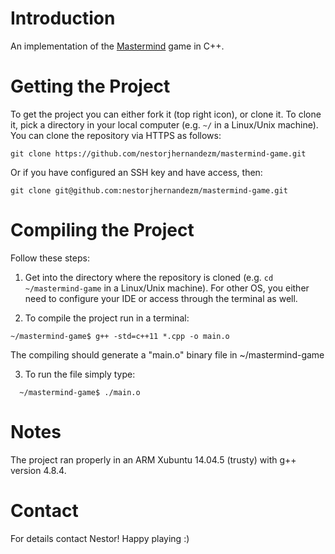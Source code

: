 # Introduction
An implementation of the [Mastermind](https://en.wikipedia.org/wiki/Mastermind_(board_game)) game in C++.

# Getting the Project
To get the project you can either fork it (top right icon), or clone it. To
clone it, pick a directory in your local computer (e.g. `~/` in a Linux/Unix
machine). You can clone the repository via HTTPS as follows:

```
git clone https://github.com/nestorjhernandezm/mastermind-game.git
```

Or if you have configured an SSH key and have access, then:

```
git clone git@github.com:nestorjhernandezm/mastermind-game.git
```

# Compiling the Project
Follow these steps:

1) Get into the directory where the repository  is cloned (e.g.
`cd ~/mastermind-game` in a Linux/Unix machine). For other OS, you
either need to configure your IDE or access through the terminal as well.

2) To compile the project run in a terminal:
```
~/mastermind-game$ g++ -std=c++11 *.cpp -o main.o
```

The compiling should generate a "main.o" binary file in ~/mastermind-game

3) To run the file simply type:
```
  ~/mastermind-game$ ./main.o
```

# Notes
The project ran properly in an ARM Xubuntu 14.04.5 (trusty) with g++ version
4.8.4.

# Contact
For details contact Nestor! Happy playing :) 